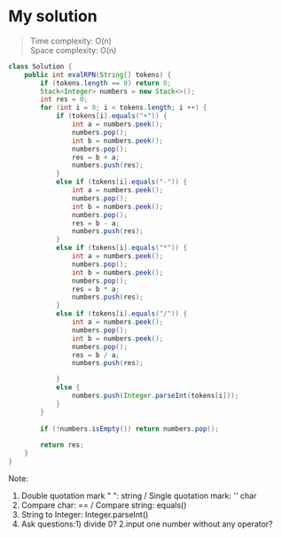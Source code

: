 # My solution
> Time complexity: O(n) <br> Space complexity: O(n)
```Java
class Solution {
    public int evalRPN(String[] tokens) {
        if (tokens.length == 0) return 0;
        Stack<Integer> numbers = new Stack<>();
        int res = 0;
        for (int i = 0; i < tokens.length; i ++) {
            if (tokens[i].equals("+")) {
                int a = numbers.peek();
                numbers.pop();
                int b = numbers.peek();
                numbers.pop();
                res = b + a;
                numbers.push(res);
            }
            else if (tokens[i].equals("-")) {
                int a = numbers.peek();
                numbers.pop();
                int b = numbers.peek();
                numbers.pop();
                res = b - a;
                numbers.push(res);
            }
            else if (tokens[i].equals("*")) {
                int a = numbers.peek();
                numbers.pop();
                int b = numbers.peek();
                numbers.pop();
                res = b * a;
                numbers.push(res);
            }
            else if (tokens[i].equals("/")) {
                int a = numbers.peek();
                numbers.pop();
                int b = numbers.peek();
                numbers.pop();
                res = b / a;
                numbers.push(res);

            }
            else {
                numbers.push(Integer.parseInt(tokens[i]));
            }
        }
        
        if (!numbers.isEmpty()) return numbers.pop();
        
        return res;
    }
}
```
Note:<br>
1. Double quotation mark " ": string / Single quotation mark: '' char
2. Compare char: == / Compare string: equals()
3. String to Integer: Integer.parseInt()
4. Ask questions:1) divide 0? 2.input one number without any operator?
